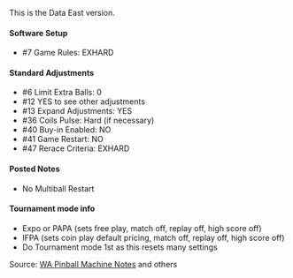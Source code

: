 This is the Data East version.

#### Software Setup 
-   #7 Game Rules: EXHARD
#### Standard Adjustments 
-   #6 Limit Extra Balls: 0
-   #12 YES to see other adjustments
-   #13 Expand Adjustments: YES
-   #36 Coils Pulse: Hard (if necessary)
-   #40 Buy-in Enabled: NO
-   #41 Game Restart: NO
-   #47 Rerace Criteria: EXHARD
#### Posted Notes 
-   No Multiball Restart
#### Tournament mode info
-   Expo or PAPA (sets free play, match off, replay off, high score off)
-   IFPA (sets coin play default pricing, match off, replay off, high score off)
-   Do Tournament mode 1st as this resets many settings


Source: [WA Pinball Machine Notes](http://wapinball.net/setups/) and others
